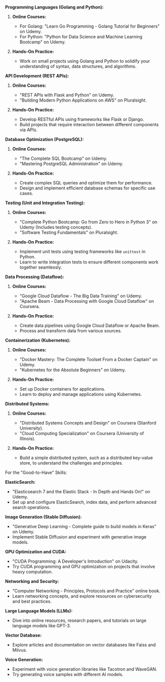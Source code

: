 **Programming Languages (Golang and Python):**

1. **Online Courses:**
    
    - For Golang: "Learn Go Programming - Golang Tutorial for Beginners" on Udemy.
    - For Python: "Python for Data Science and Machine Learning Bootcamp" on Udemy.
2. **Hands-On Practice:**
    
    - Work on small projects using Golang and Python to solidify your understanding of syntax, data structures, and algorithms.

**API Development (REST APIs):**

1. **Online Courses:**
    
    - "REST APIs with Flask and Python" on Udemy.
    - "Building Modern Python Applications on AWS" on Pluralsight.
2. **Hands-On Practice:**
    
    - Develop RESTful APIs using frameworks like Flask or Django.
    - Build projects that require interaction between different components via APIs.

**Database Optimization (PostgreSQL):**

1. **Online Courses:**
    
    - "The Complete SQL Bootcamp" on Udemy.
    - "Mastering PostgreSQL Administration" on Udemy.
2. **Hands-On Practice:**
    
    - Create complex SQL queries and optimize them for performance.
    - Design and implement efficient database schemas for specific use cases.

**Testing (Unit and Integration Testing):**

1. **Online Courses:**
    
    - "Complete Python Bootcamp: Go from Zero to Hero in Python 3" on Udemy (Includes testing concepts).
    - "Software Testing Fundamentals" on Pluralsight.
2. **Hands-On Practice:**
    
    - Implement unit tests using testing frameworks like `unittest` in Python.
    - Learn to write integration tests to ensure different components work together seamlessly.

**Data Processing (Dataflow):**

1. **Online Courses:**
    
    - "Google Cloud Dataflow - The Big Data Training" on Udemy.
    - "Apache Beam - Data Processing with Google Cloud Dataflow" on Coursera.
2. **Hands-On Practice:**
    
    - Create data pipelines using Google Cloud Dataflow or Apache Beam.
    - Process and transform data from various sources.

**Containerization (Kubernetes):**

1. **Online Courses:**
    
    - "Docker Mastery: The Complete Toolset From a Docker Captain" on Udemy.
    - "Kubernetes for the Absolute Beginners" on Udemy.
2. **Hands-On Practice:**
    
    - Set up Docker containers for applications.
    - Learn to deploy and manage applications using Kubernetes.

**Distributed Systems:**

1. **Online Courses:**
    
    - "Distributed Systems Concepts and Design" on Coursera (Stanford University).
    - "Cloud Computing Specialization" on Coursera (University of Illinois).
2. **Hands-On Practice:**
    
    - Build a simple distributed system, such as a distributed key-value store, to understand the challenges and principles.

For the "Good-to-Have" Skills:

**ElasticSearch:**

- "Elasticsearch 7 and the Elastic Stack - In Depth and Hands On!" on Udemy.
- Set up and configure ElasticSearch, index data, and perform advanced search operations.

**Image Generation (Stable Diffusion):**

- "Generative Deep Learning - Complete guide to build models in Keras" on Udemy.
- Implement Stable Diffusion and experiment with generative image models.

**GPU Optimization and CUDA:**

- "CUDA Programming: A Developer's Introduction" on Udacity.
- Try CUDA programming and GPU optimization on projects that involve heavy computation.

**Networking and Security:**

- "Computer Networking - Principles, Protocols and Practice" online book.
- Learn networking concepts, and explore resources on cybersecurity and best practices.

**Large Language Models (LLMs):**

- Dive into online resources, research papers, and tutorials on large language models like GPT-3.

**Vector Database:**

- Explore articles and documentation on vector databases like Faiss and Milvus.

**Voice Generation:**

- Experiment with voice generation libraries like Tacotron and WaveGAN.
- Try generating voice samples with different AI models.